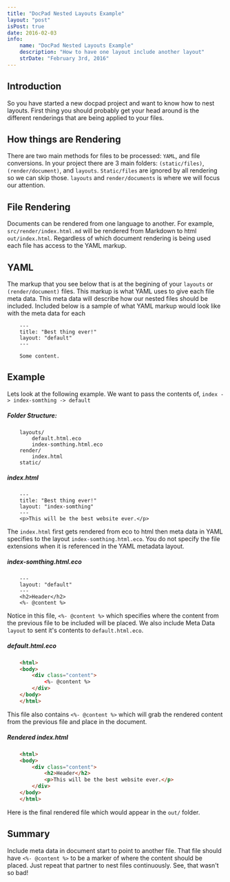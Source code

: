 ```yaml
---
title: "DocPad Nested Layouts Example"
layout: "post"
isPost: true
date: 2016-02-03
info:
    name: "DocPad Nested Layouts Example"
    description: "How to have one layout include another layout"
    strDate: "February 3rd, 2016"
---
```


## Introduction
So you have started a new docpad project and want to know how to nest layouts. First thing you should probably get your head around is the different renderings that are being applied to your files.

## How things are Rendering
There are two main methods for files to be processed: `YAML`, and file conversions. In your project there are 3 main folders: `(static/files)`, `(render/document)`, and `layouts`. `Static/files` are ignored by all rendering so we can skip those. `layouts` and `render/documents` is where we will focus our attention.

## File Rendering
Documents can be rendered from one language to another. For example, `src/render/index.html.md` will be rendered from Markdown to html `out/index.html`. Regardless of which document rendering is being used each file has access to the YAML markup.

## YAML
The markup that you see below that is at the begining of your `layouts` or `(render/document)` files. This markup is what YAML uses to give each file meta data. This meta data will describe how our nested files should be included. Included below is a sample of what YAML markup would look like with the meta data for each
```
    ---
    title: "Best thing ever!"
    layout: "default"
    ---

    Some content.
```

## Example
Lets look at the following example. We want to pass the contents of, `index -> index-somthing -> default`
##### Folder Structure:
```
    layouts/
        default.html.eco
        index-somthing.html.eco
    render/
        index.html
    static/
```
##### index.html
```
    ---
    title: "Best thing ever!"
    layout: "index-somthing"
    ---
    <p>This will be the best website ever.</p>
```
The `index.html` first gets rendered from eco to html then meta data in YAML specifies to the layout `index-somthing.html.eco`. You do not specify the file extensions when it is referenced in the YAML metadata layout.
##### index-somthing.html.eco
```
    ---
    layout: "default"
    ---
	<h2>Header</h2>
    <%- @content %>
```
Notice in this file, `<%- @content %>` which specifies where the content from the previous file to be included will be placed. We also include Meta Data `layout` to sent it's contents to `default.html.eco`.
##### default.html.eco
```html
    <html>
    <body>
        <div class="content">
            <%- @content %>
        </div>
    </body>
    </html>
```
This file also contains `<%- @content %>` which will grab the rendered content from the previous file and place in the document.
##### Rendered index.html
```html
	<html>
    <body>
        <div class="content">
            <h2>Header</h2>
            <p>This will be the best website ever.</p>
        </div>
    </body>
    </html>
```
Here is the final rendered file which would appear in the `out/` folder.
## Summary
  Include meta data in document start to point to another file. That file should have `<%- @content %>` to be a marker of where the content should be placed. Just repeat that partner to nest files continuously. See, that wasn't so bad!



  